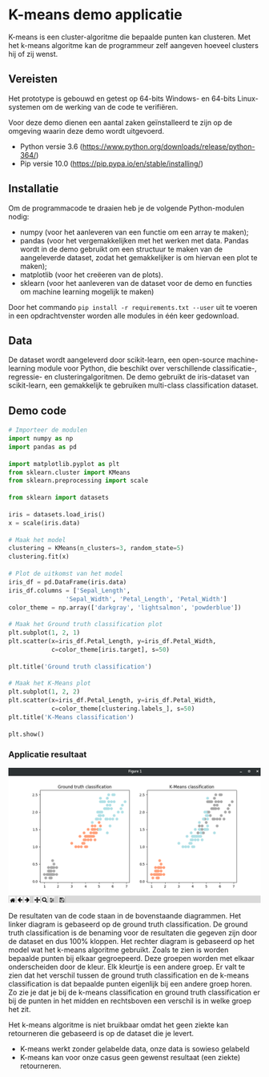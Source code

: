 # K-means demo applicatie

K-means is een cluster-algoritme die bepaalde punten kan clusteren. Met het k-means algoritme kan de programmeur zelf aangeven hoeveel clusters hij of zij wenst.



## Vereisten

Het prototype is gebouwd en getest op 64-bits Windows- en 64-bits Linux-systemen om de werking van de code te verifiëren.

Voor deze demo dienen een aantal zaken geïnstalleerd te zijn op de omgeving waarin deze demo wordt uitgevoerd.

- Python versie 3.6 	(https://www.python.org/downloads/release/python-364/)
- Pip versie 10.0  		(https://pip.pypa.io/en/stable/installing/)



## Installatie

Om de programmacode te draaien heb je de volgende Python-modulen nodig:

- numpy (voor het aanleveren van een functie om een array te maken);
- pandas (voor het vergemakkelijken met het werken met data. Pandas wordt in de demo gebruikt om een structuur te maken van de aangeleverde dataset, zodat het gemakkelijker is om hiervan een plot te maken);
- matplotlib (voor het creëeren van de plots).
- sklearn (voor het aanleveren van de dataset voor de demo en functies om machine learning mogelijk te maken)

Door het commando `pip install -r requirements.txt --user` uit te voeren in een opdrachtvenster worden alle modules in één keer gedownload.



## Data

De dataset wordt aangeleverd door scikit-learn, een open-source machine-learning module voor Python, die beschikt over verschillende classificatie-, regressie- en clusteringalgoritmen.
De demo gebruikt de iris-dataset van scikit-learn, een gemakkelijk te gebruiken multi-class classification dataset.



## Demo code

```python
# Importeer de modulen
import numpy as np
import pandas as pd

import matplotlib.pyplot as plt
from sklearn.cluster import KMeans
from sklearn.preprocessing import scale

from sklearn import datasets

iris = datasets.load_iris()
x = scale(iris.data)

# Maak het model
clustering = KMeans(n_clusters=3, random_state=5)
clustering.fit(x)

# Plot de uitkomst van het model
iris_df = pd.DataFrame(iris.data)
iris_df.columns = ['Sepal_Length',
               	'Sepal_Width', 'Petal_Length', 'Petal_Width']
color_theme = np.array(['darkgray', 'lightsalmon', 'powderblue'])

# Maak het Ground truth classification plot
plt.subplot(1, 2, 1)
plt.scatter(x=iris_df.Petal_Length, y=iris_df.Petal_Width,
        	c=color_theme[iris.target], s=50)

plt.title('Ground truth classification')

# Maak het K-Means plot
plt.subplot(1, 2, 2)
plt.scatter(x=iris_df.Petal_Length, y=iris_df.Petal_Width,
        	c=color_theme[clustering.labels_], s=50)
plt.title('K-Means classification')

plt.show()
```



### Applicatie resultaat

![Illustratie van het plot](ApplicationWindow.png)

De resultaten van de code staan in de bovenstaande diagrammen. Het linker diagram is gebaseerd op de ground truth classification. De ground truth classification is de benaming voor de resultaten die gegeven zijn door de dataset en dus 100% kloppen. Het rechter diagram is gebaseerd op het model wat het k-means algoritme gebruikt. Zoals te zien is worden bepaalde punten bij elkaar gegroepeerd. Deze groepen worden met elkaar onderscheiden door de kleur. Elk kleurtje is een andere groep. Er valt te zien dat het verschil tussen de ground truth classification en de k-means classification is dat bepaalde punten eigenlijk bij een andere groep horen. Zo zie je dat je bij de k-means classification en ground truth classification er bij de punten in het midden en rechtsboven een verschil is in welke groep het zit.

Het k-means algoritme is niet bruikbaar omdat het geen ziekte kan retourneren die gebaseerd is op de dataset die je levert.

- K-means werkt zonder gelabelde data, onze data is sowieso gelabeld
- K-means kan voor onze casus geen gewenst resultaat (een ziekte) retourneren.